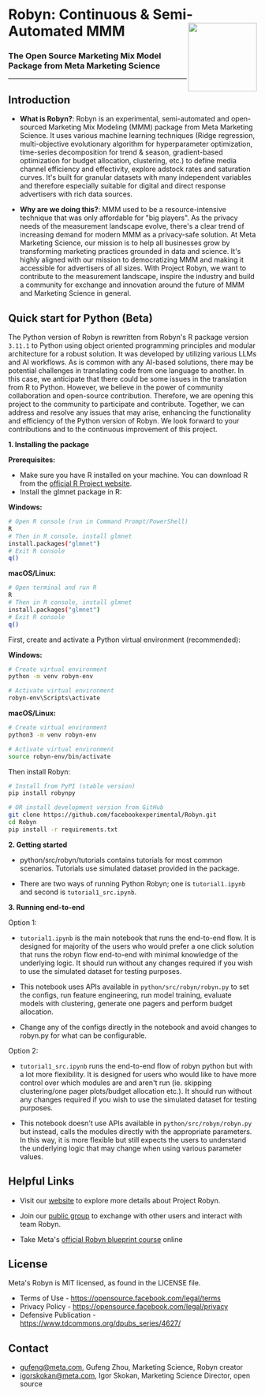 # Robyn: Continuous & Semi-Automated MMM <img src='R/man/figures/logo.png' align="right" height="139px" />
### The Open Source Marketing Mix Model Package from Meta Marketing Science

<!-- [![Pypi\_Status\_Badge](https://www.r-pkg.org/badges/version/Robyn)](https://cran.r-project.org/package=Robyn) [![Downloads](https://cranlogs.r-pkg.org/badges/grand-total/Robyn?color=green)](https://cranlogs.r-pkg.org/badges/grand-total/Robyn?color=green) [![Site](https://img.shields.io/badge/site-Robyn-blue.svg)](https://facebookexperimental.github.io/Robyn/) [![Facebook](https://img.shields.io/badge/group-Facebook-blue.svg)](https://www.facebook.com/groups/robynmmm/) [![CodeFactor](https://www.codefactor.io/repository/github/facebookexperimental/robyn/badge)](https://www.codefactor.io/repository/github/facebookexperimental/robyn) -->
---

## Introduction

  * **What is Robyn?**: Robyn is an experimental, semi-automated and open-sourced Marketing Mix Modeling (MMM) package from Meta Marketing Science. It uses various machine learning techniques (Ridge regression, multi-objective evolutionary algorithm for hyperparameter optimization, time-series decomposition for trend & season, gradient-based optimization for budget allocation, clustering, etc.) to define media channel efficiency and effectivity, explore adstock rates and saturation curves. It's built for granular datasets with many independent variables and therefore especially suitable for digital and direct response advertisers with rich data sources. 
  
  * **Why are we doing this?**: MMM used to be a resource-intensive technique that was only affordable for "big players". As the privacy needs of the measurement landscape evolve, there's a clear trend of increasing demand for modern MMM as a privacy-safe solution. At Meta Marketing Science, our mission is to help all businesses grow by transforming marketing practices grounded in data and science. It's highly aligned with our mission to democratizing MMM and making it accessible for advertisers of all sizes. With Project Robyn, we want to contribute to the measurement landscape, inspire the industry and build a community for exchange and innovation around the future of MMM and Marketing Science in general.
  
## Quick start for Python (Beta)

  The Python version of Robyn is rewritten from Robyn's R package version `3.11.1` to Python using object oriented programming principles and modular architecture for a robust solution. It was developed by utilizing various LLMs and AI workflows. As is common with any AI-based solutions, there may be potential challenges in translating code from one language to another.
  In this case, we anticipate that there could be some issues in the translation from R to Python. However, we believe in the power of community collaboration and open-source contribution. Therefore, we are opening this project to the community to participate and contribute.
  Together, we can address and resolve any issues that may arise, enhancing the functionality and efficiency of the Python version of Robyn. We look forward to your contributions and to the continuous improvement of this project.

**1. Installing the package**

**Prerequisites:**
* Make sure you have R installed on your machine. You can download R from the [official R Project website](https://www.r-project.org/).
* Install the glmnet package in R:

**Windows:**
```bash
# Open R console (run in Command Prompt/PowerShell)
R
# Then in R console, install glmnet
install.packages("glmnet")
# Exit R console
q()
```

**macOS/Linux:**
```bash
# Open terminal and run R
R
# Then in R console, install glmnet
install.packages("glmnet")
# Exit R console
q()
```

First, create and activate a Python virtual environment (recommended):

**Windows:**
```bash
# Create virtual environment
python -m venv robyn-env

# Activate virtual environment
robyn-env\Scripts\activate
```

**macOS/Linux:**
```bash
# Create virtual environment
python3 -m venv robyn-env

# Activate virtual environment
source robyn-env/bin/activate
```

Then install Robyn:
```bash
# Install from PyPI (stable version)
pip install robynpy

# OR install development version from GitHub
git clone https://github.com/facebookexperimental/Robyn.git
cd Robyn
pip install -r requirements.txt
```

  
**2. Getting started**

  * python/src/robyn/tutorials contains tutorials for most common scenarios. Tutorials use simulated dataset provided in the package.

  * There are two ways of running Python Robyn; one is `tutorial1.ipynb` and second is `tutorial1_src.ipynb`.

**3. Running end-to-end**

Option 1:
  * `tutorial1.ipynb` is the main notebook that runs the end-to-end flow. It is designed for majority of the users who would prefer a one click solution that runs the robyn flow end-to-end with minimal knowledge of the underlying logic. It should run without any changes required if you wish to use the simulated dataset for testing purposes. 

  * This notebook uses APIs available in `python/src/robyn/robyn.py` to set the configs, run feature engineering, run model training, evaluate models with clustering, generate one pagers and perform budget allocation.
  
  * Change any of the configs directly in the notebook and avoid changes to robyn.py for what can be configurable.

Option 2:
  * `tutorial1_src.ipynb` runs the end-to-end flow of robyn python but with a lot more flexibility. It is designed for users who would like to have more control over which modules are and aren't run (ie. skipping clustering/one pager plots/budget allocation etc.). It should run without any changes required if you wish to use the simulated dataset for testing purposes. 

  * This notebook doesn't use APIs available in `python/src/robyn/robyn.py` but instead, calls the modules directly with the appropriate parameters. In this way, it is more flexible but still expects the users to understand the underlying logic that may change when using various parameter values.

## Helpful Links

  * Visit our [website](https://facebookexperimental.github.io/Robyn/) to explore more details about Project Robyn.
  
  * Join our [public group](https://www.facebook.com/groups/robyn/) to exchange with other users and interact with team Robyn.
  
  * Take Meta's [official Robyn blueprint course](https://www.facebookblueprint.com/student/path/253121-marketing-mix-models?utm_source=readme) online 

## License

Meta's Robyn is MIT licensed, as found in the LICENSE file.

- Terms of Use - https://opensource.facebook.com/legal/terms 
- Privacy Policy - https://opensource.facebook.com/legal/privacy
- Defensive Publication - https://www.tdcommons.org/dpubs_series/4627/

## Contact

* gufeng@meta.com, Gufeng Zhou, Marketing Science, Robyn creator
* igorskokan@meta.com, Igor Skokan, Marketing Science Director, open source
